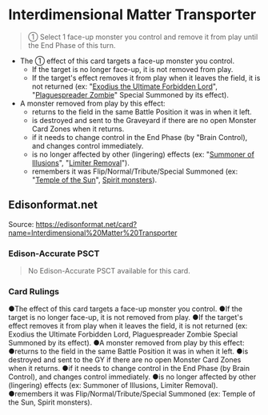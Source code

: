 # Interdimensional Matter Transporter

> ① Select 1 face-up monster you control and remove it from play until the End Phase of this turn.

*   The ① effect of this card targets a face-up monster you control.
    *   If the target is no longer face-up, it is not removed from play.
    *   If the target's effect removes it from play when it leaves the field, it is not returned (ex: "[Exodius the Ultimate Forbidden Lord](https://yugioh.fandom.com/wiki/Exodius_the_Ultimate_Forbidden_Lord)", "[Plaguespreader Zombie](https://yugipedia.com/wiki/Plaguespreader_Zombie)" Special Summoned by its effect).
*   A monster removed from play by this effect:
    *   returns to the field in the same Battle Position it was in when it left.
    *   is destroyed and sent to the Graveyard if there are no open Monster Card Zones when it returns.
    *   if it needs to change control in the End Phase (by "Brain Control), and changes control immediately.
    *   is no longer affected by other (lingering) effects (ex: "[Summoner of Illusions](https://yugioh.fandom.com/wiki/Summoner_of_Illusions)", "[Limiter Removal](https://yugioh.fandom.com/wiki/Limiter_Removal)").
    *   remembers it was Flip/Normal/Tribute/Special Summoned (ex: "[Temple of the Sun](https://yugioh.fandom.com/wiki/Temple_of_the_Sun)", [Spirit monsters](https://yugioh.fandom.com/wiki/Spirit_monster)).

## Edisonformat.net

Source: https://edisonformat.net/card?name=Interdimensional%20Matter%20Transporter

### Edison-Accurate PSCT

> No Edison-Accurate PSCT available for this card.

### Card Rulings

●The effect of this card targets a face-up monster you control.
●If the target is no longer face-up, it is not removed from play.
●If the target's effect removes it from play when it leaves the field, it is not returned (ex: Exodius the Ultimate Forbidden Lord, Plaguespreader Zombie Special Summoned by its effect).
●A monster removed from play by this effect:
●returns to the field in the same Battle Position it was in when it left.
●is destroyed and sent to the GY if there are no open Monster Card Zones when it returns.
●if it needs to change control in the End Phase (by Brain Control), and changes control immediately.
●is no longer affected by other (lingering) effects (ex: Summoner of Illusions, Limiter Removal).
●remembers it was Flip/Normal/Tribute/Special Summoned (ex: Temple of the Sun, Spirit monsters).
            